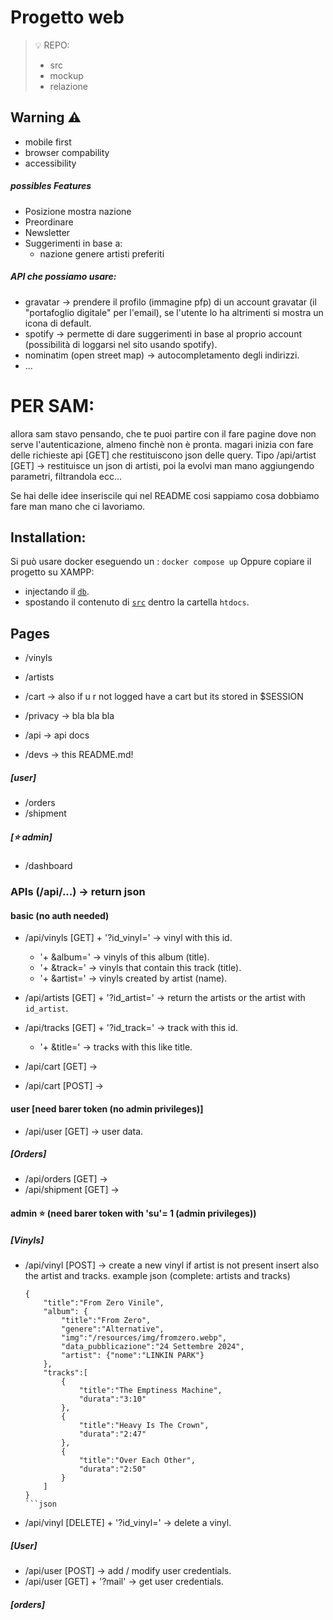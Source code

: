 # Progetto web
> 💡 REPO:
> - src
> - mockup
> - relazione

## Warning ⚠️
- mobile first
- browser compability
- accessibility

##### possibles Features
- Posizione mostra nazione
- Preordinare
- Newsletter 
- Suggerimenti in base a:
    - nazione genere artisti preferiti

##### API che possiamo usare:
- gravatar -> prendere il profilo (immagine pfp) di un account gravatar (il "portafoglio digitale" per l'email), se l'utente lo ha altrimenti si mostra un icona di default.
- spotify -> permette di dare suggerimenti in base al proprio account (possibilità di loggarsi nel sito usando spotify).
- nominatim (open street map) -> autocompletamento degli indirizzi.
- ...

# PER SAM:
allora sam stavo pensando, che te puoi partire con il fare pagine dove non serve l'autenticazione, almeno finchè non è pronta.
magari inizia con fare delle richieste api [GET] che restituiscono json delle query.
Tipo /api/artist [GET] -> restituisce un json di artisti, poi la evolvi man mano aggiungendo parametri, filtrandola ecc...

Se hai delle idee inseriscile qui nel README cosi sappiamo cosa dobbiamo fare man mano che ci lavoriamo.

## Installation:
Si può usare docker eseguendo un : ``` docker compose up ```
Oppure copiare il progetto su XAMPP:
- injectando il [`db`](/db/init.sql).
- spostando il contenuto di [`src`](/src/) dentro la cartella `htdocs`.

## Pages
- /vinyls
- /artists
- /cart -> also if u r not logged have a cart but its stored in $SESSION

- /privacy -> bla bla bla
- /api -> api docs
- /devs -> this README.md! 

##### [user]
- /orders
- /shipment

##### [⭐️ admin]
- /dashboard



### APIs (/api/...) -> return json
#### basic (no auth needed)
- /api/vinyls [GET] + '?id_vinyl=' -> vinyl with this id.
    -  '+ &album=' -> vinyls of this album (title).
    -  '+ &track=' -> vinyls that contain this track (title).
    -  '+ &artist=' -> vinyls created by artist (name).

- /api/artists [GET] + '?id_artist=' -> return the artists or the artist with `id_artist`.
- /api/tracks [GET] + '?id_track=' -> track with this id.
    -  '+ &title=' -> tracks with this like title.

- /api/cart [GET]  -> 
- /api/cart [POST] -> 

#### user [need barer token (no admin privileges)]
- /api/user [GET] -> user data.
##### [Orders]
- /api/orders [GET] ->
- /api/shipment [GET] ->


#### admin ⭐️ (need barer token with 'su'= 1 (admin privileges))
##### [Vinyls]
- /api/vinyl [POST] -> create a new vinyl if artist is not present insert also the artist and tracks.
    example json (complete: artists and tracks)
    ```
    {
        "title":"From Zero Vinile",
        "album": {
            "title":"From Zero",
            "genere":"Alternative",
            "img":"/resources/img/fromzero.webp",
            "data_pubblicazione":"24 Settembre 2024",
            "artist": {"nome":"LINKIN PARK"}
        },
        "tracks":[
            {
                "title":"The Emptiness Machine",
                "durata":"3:10"
            },
            {
                "title":"Heavy Is The Crown",
                "durata":"2:47"
            },
            {
                "title":"Over Each Other",
                "durata":"2:50"
            }
        ]
    }
    ```json
- /api/vinyl [DELETE] + '?id_vinyl=' -> delete a vinyl.

##### [User]
- /api/user [POST] -> add / modify user credentials.
- /api/user [GET] + '?mail' -> get user credentials.

##### [orders]
